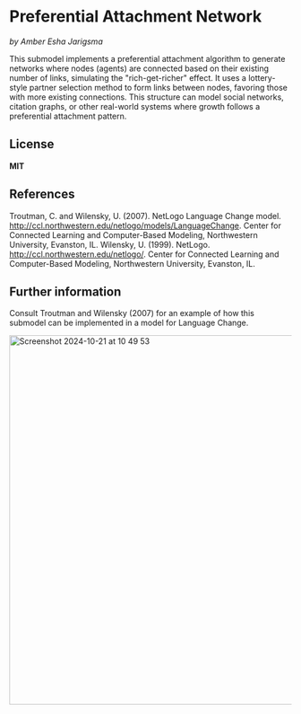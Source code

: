 # Preferential Attachment Network
*by Amber Esha Jarigsma*  

This submodel implements a preferential attachment algorithm to generate networks where nodes (agents) are connected based on their existing number of links, simulating the "rich-get-richer" effect. It uses a lottery-style partner selection method to form links between nodes, favoring those with more existing connections. This structure can model social networks, citation graphs, or other real-world systems where growth follows a preferential attachment pattern.  

## License
**MIT** 

## References
Troutman, C. and Wilensky, U. (2007). NetLogo Language Change model. http://ccl.northwestern.edu/netlogo/models/LanguageChange. Center for   Connected Learning and Computer-Based Modeling, Northwestern University, Evanston, IL.
Wilensky, U. (1999). NetLogo. http://ccl.northwestern.edu/netlogo/. Center for Connected Learning and Computer-Based Modeling, Northwestern   University, Evanston, IL.

## Further information
Consult Troutman and Wilensky (2007) for an example of how this submodel can be implemented in a model for Language Change.

<img width="658" alt="Screenshot 2024-10-21 at 10 49 53" src="https://github.com/user-attachments/assets/5aac8410-fab1-47dd-aca6-4aac1882f1fa">
